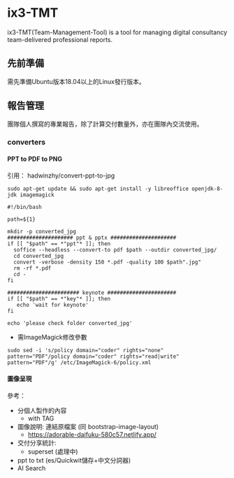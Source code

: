 # ix3-TMT
ix3-TMT(Team-Management-Tool) is a tool for managing digital consultancy team-delivered professional reports.

## 先前準備 ##
需先準備Ubuntu版本18.04以上的Linux發行版本。

## 報告管理 ##
團隊個人撰寫的專業報告，除了計算交付數量外，亦在團隊內交流使用。

### converters ###
#### PPT to PDF to PNG
引用： hadwinzhy/convert-ppt-to-jpg
<pre><code>sudo apt-get update && sudo apt-get install -y libreoffice openjdk-8-jdk imagemagick</code></pre>

<pre><code>#!/bin/bash

path=${1}

mkdir -p converted_jpg
##################### ppt & pptx #####################
if [[ "$path" == *"ppt"* ]]; then
  soffice --headless --convert-to pdf $path --outdir converted_jpg/
  cd converted_jpg
  convert -verbose -density 150 *.pdf -quality 100 $path".jpg"
  rm -rf *.pdf
  cd -
fi

####################### keynote ######################
if [[ "$path" == *"key"* ]]; then
   echo 'wait for keynote'
fi

echo 'please check folder converted_jpg'
</code></pre>

- 需ImageMagick修改參數
<pre><code>sudo sed -i 's/policy domain="coder" rights="none" pattern="PDF"/policy domain="coder" rights="read|write" pattern="PDF"/g' /etc/ImageMagick-6/policy.xml</code></pre>


#### 圖像呈現 ####
參考：
 - 分個人製作的內容
   - with TAG  
 - 圖像說明: 連結原檔案 (同 bootstrap-image-layout)
   - https://adorable-daifuku-580c57.netlify.app/
 - 交付分享統計:
   - superset (處理中)
 - ppt to txt (es/Quickwit儲存+中文分詞器)
 - AI Search
